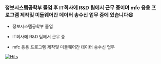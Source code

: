 ### 정보시스템공학부 졸업 후 IT회사에 R&D 팀에서 근무 중이며 mfc 응용 프로그램 제작및 미들웨어간 데이터 송수신 업무 중에 있습니다😄

- 정보시스템공학부 졸업
- IT회사에 R&D 팀에서 근무 중
- mfc 응용 프로그램 제작및 미들웨어간 데이터 송수신 업무


  <div align=center>
	
[![Hits](https://hits.seeyoufarm.com/api/count/incr/badge.svg?url=https%3A%2F%2Fgithub.com%2FKimjongsoo%2Fhit-counter&count_bg=%2379C83D&title_bg=%23555555&icon=&icon_color=%23E7E7E7&title=hits&edge_flat=false)](https://hits.seeyoufarm.com)               
	
  </div>


<!--
**Kimjongsoo/Kimjongsoo** is a ✨ _special_ ✨ repository because its `README.md` (this file) appears on your GitHub profile.

Here are some ideas to get you started:

- 🔭 I’m currently working on ...
- 🌱 I’m currently learning ...
- 👯 I’m looking to collaborate on ...
- 🤔 I’m looking for help with ...
- 💬 Ask me about ...
- 📫 How to reach me: ...
- 😄 Pronouns: ...
- ⚡ Fun fact: ...
-->
